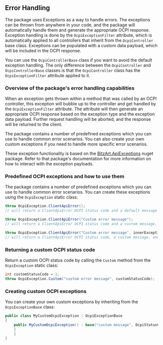 ## Error Handling

The package uses Exceptions as a way to handle errors. The exceptions can be thrown from anywhere in your code, and the package will automatically handle them and generate the appropriate OCPI response. Exception handling is done by the `OcpiExceptionFilter` attribute, which is automatically applied to all controllers that inherit from the `OcpiController` base class. Exceptions can be populated with a custom data payload, which will be included in the OCPI response.

You can use the `OcpiControllerBase` class if you want to avoid the default exception handling. The only difference between the `OcpiController` and `OcpiControllerBase` classes is that the `OcpiController` class has the `OcpiExceptionFilter` attribute applied to it.

### Overview of the package's error handling capabilities

When an exception gets thrown within a method that was called by an OCPI controller, this exception will bubble up to the controller and get handled by the `OcpiExceptionFilter` attribute. The attribute will then generate an appropriate OCPI response based on the exception type and the exception data payload. Further request handling will be aborted, and the response will be returned to the client.

The package contains a number of predefined exceptions which you can use to handle common error scenarios. You can also create your own custom exceptions if you need to handle more specific error scenarios.

These exception functionality is based on the [BitzArt.ApiExceptions](https://github.com/BitzArt/ApiExceptions) nuget package. Refer to that package's documentation for more information on how to interact with the exception payloads.

### Predefined OCPI exceptions and how to use them

The package contains a number of predefined exceptions which you can use to handle common error scenarios. You can create these exceptions using the `OcpiException` static class:

```csharp
throw OcpiException.ClientApiError();
// will return a ClientApiError OCPI status code and a default message for this type of error.

throw OcpiException.ClientApiError("Custom error message");
// will return a ClientApiError OCPI status code and a custom message.

throw OcpiException.ClientApiError("Custom error message", innerException);
// will return a ClientApiError OCPI status code, a custom message, and an inner exception.
```

### Returning a custom OCPI status code

Return a custom OCPI status code by calling the `Custom` method from the `OcpiException` static class:

```csharp
int customStatusCode = 1;
throw OcpiException.Custom("custom error message", customStatusCode);
```

### Creating custom OCPI exceptions

You can create your own custom exceptions by inheriting from the `OcpiExceptionBase` class:

```csharp
public class MyCustomOcpiException : OcpiExceptionBase
{
    public MyCustomOcpiException() : base("custom message", OcpiStatusCodes.ClientApiError)
    {
    }
}
```